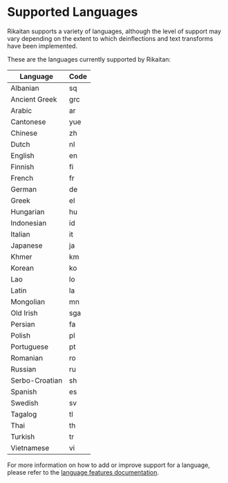 # Supported Languages

Rikaitan supports a variety of languages, although the level of support may vary depending on the extent to which deinflections and text transforms have been implemented.

These are the languages currently supported by Rikaitan:

| Language       | Code |
| -------------- | ---- |
| Albanian       | sq   |
| Ancient Greek  | grc  |
| Arabic         | ar   |
| Cantonese      | yue  |
| Chinese        | zh   |
| Dutch          | nl   |
| English        | en   |
| Finnish        | fi   |
| French         | fr   |
| German         | de   |
| Greek          | el   |
| Hungarian      | hu   |
| Indonesian     | id   |
| Italian        | it   |
| Japanese       | ja   |
| Khmer          | km   |
| Korean         | ko   |
| Lao            | lo   |
| Latin          | la   |
| Mongolian      | mn   |
| Old Irish      | sga  |
| Persian        | fa   |
| Polish         | pl   |
| Portuguese     | pt   |
| Romanian       | ro   |
| Russian        | ru   |
| Serbo-Croatian | sh   |
| Spanish        | es   |
| Swedish        | sv   |
| Tagalog        | tl   |
| Thai           | th   |
| Turkish        | tr   |
| Vietnamese     | vi   |

For more information on how to add or improve support for a language, please refer to the [language features documentation](./development/language-features.md).
